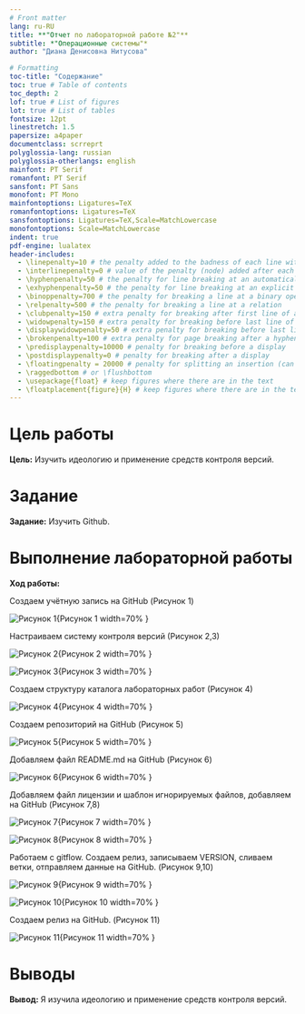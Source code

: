 ```yaml
---
# Front matter
lang: ru-RU
title: **"Отчет по лабораторной работе №2"**
subtitle: *"Операционные системы"*
author: "Диана Денисовна Нитусова"

# Formatting
toc-title: "Содержание"
toc: true # Table of contents
toc_depth: 2
lof: true # List of figures
lot: true # List of tables
fontsize: 12pt
linestretch: 1.5
papersize: a4paper
documentclass: scrreprt
polyglossia-lang: russian
polyglossia-otherlangs: english
mainfont: PT Serif
romanfont: PT Serif
sansfont: PT Sans
monofont: PT Mono
mainfontoptions: Ligatures=TeX
romanfontoptions: Ligatures=TeX
sansfontoptions: Ligatures=TeX,Scale=MatchLowercase
monofontoptions: Scale=MatchLowercase
indent: true
pdf-engine: lualatex
header-includes:
  - \linepenalty=10 # the penalty added to the badness of each line within a paragraph (no associated penalty node) Increasing the value makes tex try to have fewer lines in the paragraph.
  - \interlinepenalty=0 # value of the penalty (node) added after each line of a paragraph.
  - \hyphenpenalty=50 # the penalty for line breaking at an automatically inserted hyphen
  - \exhyphenpenalty=50 # the penalty for line breaking at an explicit hyphen
  - \binoppenalty=700 # the penalty for breaking a line at a binary operator
  - \relpenalty=500 # the penalty for breaking a line at a relation
  - \clubpenalty=150 # extra penalty for breaking after first line of a paragraph
  - \widowpenalty=150 # extra penalty for breaking before last line of a paragraph
  - \displaywidowpenalty=50 # extra penalty for breaking before last line before a display math
  - \brokenpenalty=100 # extra penalty for page breaking after a hyphenated line
  - \predisplaypenalty=10000 # penalty for breaking before a display
  - \postdisplaypenalty=0 # penalty for breaking after a display
  - \floatingpenalty = 20000 # penalty for splitting an insertion (can only be split footnote in standard LaTeX)
  - \raggedbottom # or \flushbottom
  - \usepackage{float} # keep figures where there are in the text
  - \floatplacement{figure}{H} # keep figures where there are in the text
---
```


# Цель работы

**Цель:** Изучить идеологию и применение средств контроля версий.

# Задание

**Задание:** Изучить Github.

# Выполнение лабораторной работы

**Ход работы:**

Создаем учётную запись на GitHub (Рисунок 1)

![Рисунок 1](https://github.com/ddnitusova/lab03/blob/master/Snapshots/lab03.1.png){Рисунок 1 width=70% }

Настраиваем систему контроля версий (Рисунок 2,3)

![Рисунок 2](https://github.com/ddnitusova/lab03/blob/master/Snapshots/lab03.2.png){Рисунок 2 width=70% }

![Рисунок 3](https://github.com/ddnitusova/lab03/blob/master/Snapshots/lab03.3.png){Рисунок 3 width=70% }

Создаем структуру каталога лабораторных работ (Рисунок 4)

![Рисунок 4](https://github.com/ddnitusova/lab03/blob/master/Snapshots/lab03.4.png){Рисунок 4 width=70% }

Создаем репозиторий на GitHub (Рисунок 5)

![Рисунок 5](https://github.com/ddnitusova/lab03/blob/master/Snapshots/lab03.5.png){Рисунок 5 width=70% }

Добавляем файл README.md на GitHub (Рисунок 6)

![Рисунок 6](https://github.com/ddnitusova/lab03/blob/master/Snapshots/lab03.6.png){Рисунок 6 width=70% }

Добавляем файл лицензии и шаблон игнорируемых файлов, добавляем на GitHub (Рисунок 7,8)

![Рисунок 7](https://github.com/ddnitusova/lab03/blob/master/Snapshots/lab03.7.png){Рисунок 7 width=70% }

![Рисунок 8](https://github.com/ddnitusova/lab03/blob/master/Snapshots/lab03.8.png){Рисунок 8 width=70% }

Работаем с gitflow. Создаем релиз, записываем VERSION, сливаем ветки, отправляем данные на GitHub. (Рисунок 9,10)

![Рисунок 9](https://github.com/ddnitusova/lab03/blob/master/Snapshots/lab03.9.png){Рисунок 9 width=70% }

![Рисунок 10](https://github.com/ddnitusova/lab03/blob/master/Snapshots/lab03.10.png){Рисунок 10 width=70% }

Создаем релиз на GitHub. (Рисунок 11)

![Рисунок 11](https://github.com/ddnitusova/lab03/blob/master/Snapshots/lab03.11.png){Рисунок 11 width=70% }

# Выводы

**Вывод:** Я изучила идеологию и применение средств контроля версий.



